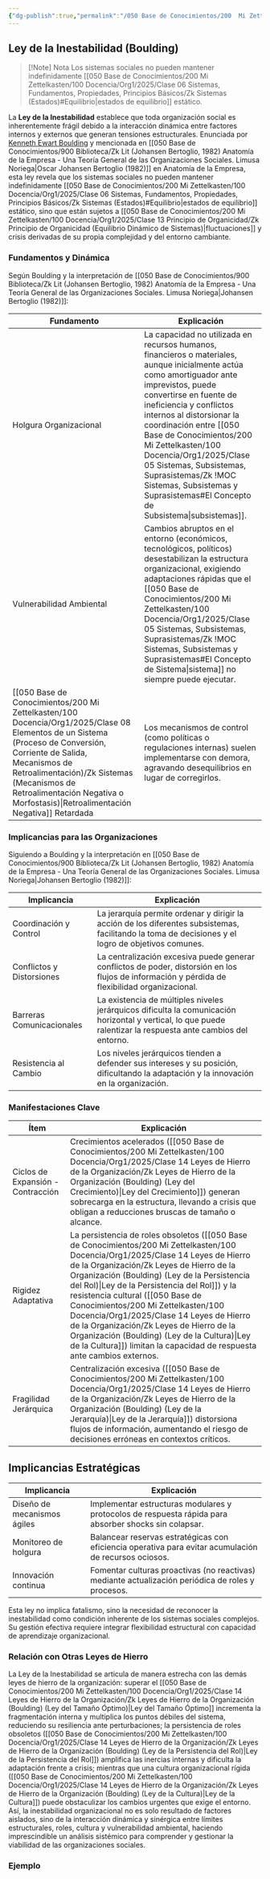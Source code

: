 ```yaml
---
{"dg-publish":true,"permalink":"/050 Base de Conocimientos/200  Mi Zettelkasten/100 Docencia/Org1/2025/Clase 14 Leyes de Hierro de la Organización/Zk Leyes de Hierro de la Organización (Boulding) (Ley de la Inestabilidad)/","tags":["digitalGarden"]}
---
```


## Ley de la Inestabilidad (Boulding)

> [!Note] Nota
>  Los sistemas sociales no pueden mantener indefinidamente [[050 Base de Conocimientos/200  Mi Zettelkasten/100 Docencia/Org1/2025/Clase 06 Sistemas, Fundamentos, Propiedades, Principios Básicos/Zk Sistemas (Estados)#Equilibrio\|estados de equilibrio]] estático.

La **Ley de la Inestabilidad** establece que toda organización social es inherentemente frágil debido a la interacción dinámica entre factores internos y externos que generan tensiones estructurales. Enunciada por [Kenneth Ewart Boulding](https://es.wikipedia.org/wiki/Kenneth_Boulding)  y mencionada en [[050 Base de Conocimientos/900 Biblioteca/Zk Lit (Johansen Bertoglio, 1982) Anatomía de la Empresa - Una Teoría General de las Organizaciones Sociales. Limusa  Noriega\|Oscar Johansen Bertoglio (1982)]] en Anatomía de la Empresa, esta ley revela que los sistemas sociales no pueden mantener indefinidamente [[050 Base de Conocimientos/200  Mi Zettelkasten/100 Docencia/Org1/2025/Clase 06 Sistemas, Fundamentos, Propiedades, Principios Básicos/Zk Sistemas (Estados)#Equilibrio\|estados de equilibrio]] estático, sino que están sujetos a [[050 Base de Conocimientos/200  Mi Zettelkasten/100 Docencia/Org1/2025/Clase 13 Principio de Organicidad/Zk Principio de Organicidad (Equilibrio Dinámico de Sistemas)\|fluctuaciones]] y crisis derivadas de su propia complejidad y del entorno cambiante.

### Fundamentos y Dinámica

Según Boulding y la interpretación de [[050 Base de Conocimientos/900 Biblioteca/Zk Lit (Johansen Bertoglio, 1982) Anatomía de la Empresa - Una Teoría General de las Organizaciones Sociales. Limusa  Noriega\|Johansen Bertoglio (1982)]]:

| Fundamento                                                                                                     | Explicación                                                                                                                                                                                                                                                                                                                              |
| -------------------------------------------------------------------------------------------------------------- | ---------------------------------------------------------------------------------------------------------------------------------------------------------------------------------------------------------------------------------------------------------------------------------------------------------------------------------------- |
| Holgura Organizacional                                                                                         | La capacidad no utilizada en recursos humanos, financieros o materiales, aunque inicialmente actúa como amortiguador ante imprevistos, puede convertirse en fuente de ineficiencia y conflictos internos al distorsionar la coordinación entre [[050 Base de Conocimientos/200  Mi Zettelkasten/100 Docencia/Org1/2025/Clase 05 Sistemas, Subsistemas, Suprasistemas/Zk !MOC Sistemas, Subsistemas y Suprasistemas#El Concepto de Subsistema\|subsistemas]]. |
| Vulnerabilidad Ambiental                                                                                       | Cambios abruptos en el entorno (económicos, tecnológicos, políticos) desestabilizan la estructura organizacional, exigiendo adaptaciones rápidas que el [[050 Base de Conocimientos/200  Mi Zettelkasten/100 Docencia/Org1/2025/Clase 05 Sistemas, Subsistemas, Suprasistemas/Zk !MOC Sistemas, Subsistemas y Suprasistemas#El Concepto de Sistema\|sistema]] no siempre puede ejecutar.                                                                     |
| [[050 Base de Conocimientos/200  Mi Zettelkasten/100 Docencia/Org1/2025/Clase 08 Elementos de un Sistema (Proceso de Conversión, Corriente de Salida, Mecanismos de Retroalimentación)/Zk Sistemas (Mecanismos de Retroalimentación Negativa o Morfostasis)\|Retroalimentación Negativa]] Retardada | Los mecanismos de control (como políticas o regulaciones internas) suelen implementarse con demora, agravando desequilibrios en lugar de corregirlos.                                                                                                                                                                                    |

### Implicancias para las Organizaciones

 Siguiendo a Boulding y la interpretación en [[050 Base de Conocimientos/900 Biblioteca/Zk Lit (Johansen Bertoglio, 1982) Anatomía de la Empresa - Una Teoría General de las Organizaciones Sociales. Limusa  Noriega\|Johansen Bertoglio (1982)]]:

| Implicancia               | Explicación                                                                                                                                                    |
| ------------------------- | -------------------------------------------------------------------------------------------------------------------------------------------------------------- |
| Coordinación y Control    | La jerarquía permite ordenar y dirigir la acción de los diferentes subsistemas, facilitando la toma de decisiones y el logro de objetivos comunes.             |
| Conflictos y Distorsiones | La centralización excesiva puede generar conflictos de poder, distorsión en los flujos de información y pérdida de flexibilidad organizacional.                |
| Barreras Comunicacionales | La existencia de múltiples niveles jerárquicos dificulta la comunicación horizontal y vertical, lo que puede ralentizar la respuesta ante cambios del entorno. |
| Resistencia al Cambio     | Los niveles jerárquicos tienden a defender sus intereses y su posición, dificultando la adaptación y la innovación en la organización.                         |

### Manifestaciones Clave

| Ítem                             | Explicación                                                                                                                                                                                                                                                                                                                                 |
| -------------------------------- | ------------------------------------------------------------------------------------------------------------------------------------------------------------------------------------------------------------------------------------------------------------------------------------------------------------------------------------------- |
| Ciclos de Expansión -Contracción | Crecimientos acelerados ([[050 Base de Conocimientos/200  Mi Zettelkasten/100 Docencia/Org1/2025/Clase 14 Leyes de Hierro de la Organización/Zk Leyes de Hierro de la Organización (Boulding) (Ley del Crecimiento)\|Ley del Crecimiento]]) generan sobrecarga en la estructura, llevando a crisis que obligan a reducciones bruscas de tamaño o alcance.                                                                                                     |
| Rigidez Adaptativa               | La persistencia de roles obsoletos ([[050 Base de Conocimientos/200  Mi Zettelkasten/100 Docencia/Org1/2025/Clase 14 Leyes de Hierro de la Organización/Zk Leyes de Hierro de la Organización (Boulding) (Ley de la Persistencia del Rol)\|Ley de la Persistencia del Rol]]) y la resistencia cultural ([[050 Base de Conocimientos/200  Mi Zettelkasten/100 Docencia/Org1/2025/Clase 14 Leyes de Hierro de la Organización/Zk Leyes de Hierro de la Organización (Boulding) (Ley de la Cultura)\|Ley de la Cultura]]) limitan la capacidad de respuesta ante cambios externos. |
| Fragilidad Jerárquica            | Centralización excesiva ([[050 Base de Conocimientos/200  Mi Zettelkasten/100 Docencia/Org1/2025/Clase 14 Leyes de Hierro de la Organización/Zk Leyes de Hierro de la Organización (Boulding) (Ley de la Jerarquía)\|Ley de la Jerarquía]]) distorsiona flujos de información, aumentando el riesgo de decisiones erróneas en contextos críticos.                                                                                                             |

## Implicancias Estratégicas 


| Implicancia                 | Explicación                                                                                           |
| --------------------------- | ----------------------------------------------------------------------------------------------------- |
| Diseño de mecanismos ágiles | Implementar estructuras modulares y protocolos de respuesta rápida para absorber shocks sin colapsar. |
| Monitoreo de holgura        | Balancear reservas estratégicas con eficiencia operativa para evitar acumulación de recursos ociosos. |
| Innovación continua         | Fomentar culturas proactivas (no reactivas) mediante actualización periódica de roles y procesos.     |
Esta ley no implica fatalismo, sino la necesidad de reconocer la inestabilidad como condición inherente de los sistemas sociales complejos. Su gestión efectiva requiere integrar flexibilidad estructural con capacidad de aprendizaje organizacional.

### Relación con Otras Leyes de Hierro

La Ley de la Inestabilidad se articula de manera estrecha con las demás leyes de hierro de la organización: superar el [[050 Base de Conocimientos/200  Mi Zettelkasten/100 Docencia/Org1/2025/Clase 14 Leyes de Hierro de la Organización/Zk Leyes de Hierro de la Organización (Boulding) (Ley del Tamaño Óptimo)\|Ley del Tamaño Óptimo]] incrementa la fragmentación interna y multiplica los puntos débiles del sistema, reduciendo su resiliencia ante perturbaciones; la persistencia de roles obsoletos ([[050 Base de Conocimientos/200  Mi Zettelkasten/100 Docencia/Org1/2025/Clase 14 Leyes de Hierro de la Organización/Zk Leyes de Hierro de la Organización (Boulding) (Ley de la Persistencia del Rol)\|Ley de la Persistencia del Rol]]) amplifica las inercias internas y dificulta la adaptación frente a crisis; mientras que una cultura organizacional rígida ([[050 Base de Conocimientos/200  Mi Zettelkasten/100 Docencia/Org1/2025/Clase 14 Leyes de Hierro de la Organización/Zk Leyes de Hierro de la Organización (Boulding) (Ley de la Cultura)\|Ley de la Cultura]]) puede obstaculizar los cambios urgentes que exige el entorno. Así, la inestabilidad organizacional no es solo resultado de factores aislados, sino de la interacción dinámica y sinérgica entre límites estructurales, roles, cultura y vulnerabilidad ambiental, haciendo imprescindible un análisis sistémico para comprender y gestionar la viabilidad de las organizaciones sociales.

### Ejemplo

